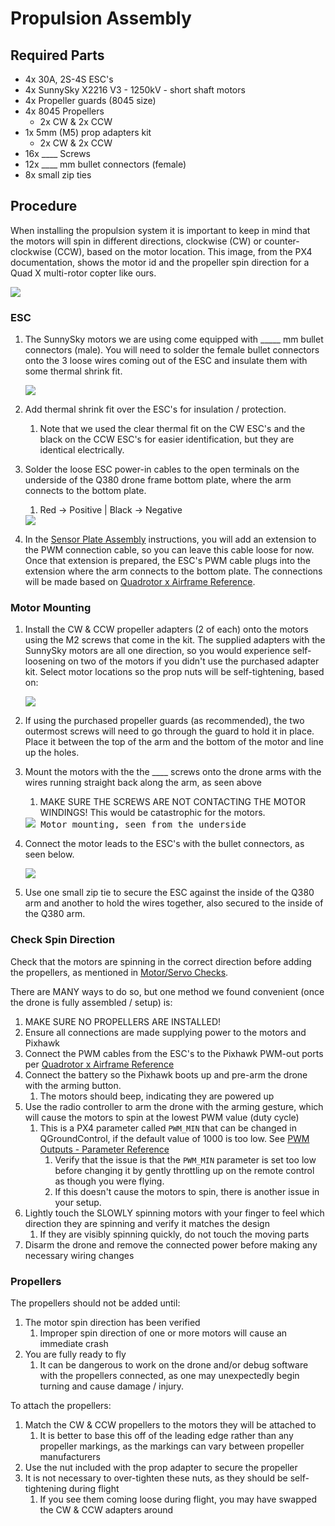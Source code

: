 # Propulsion Assembly

## Required Parts

  * 4x 30A, 2S-4S ESC's
  * 4x SunnySky X2216 V3 - 1250kV - short shaft motors
  * 4x Propeller guards (8045 size)
  * 4x 8045 Propellers
    * 2x CW & 2x CCW
  * 1x 5mm (M5) prop adapters kit
    * 2x CW & 2x CCW
  * 16x ____ Screws
  * 12x ____ mm bullet connectors (female)
  * 8x small zip ties

## Procedure

When installing the propulsion system it is important to keep in mind that the
motors will spin in different directions, clockwise (CW) or counter-clockwise (CCW),
based on the motor location.
This image, from the PX4 documentation, shows the motor id and the
propeller spin direction for a Quad X multi-rotor copter like ours.

<kbd>
  <img src="../../img/assembly/motor_direction.png">
</kbd>

### ESC

 1. The SunnySky motors we are using come equipped with _____ mm bullet connectors (male).
    You will need to solder the female bullet connectors onto the 3 loose wires
    coming out of the ESC and insulate them with some thermal shrink fit.

    <kbd>
      <img src="../../img/assembly/ESC_real.jpg">
    </kbd>

 2. Add thermal shrink fit over the ESC's for insulation / protection.
      1. Note that we used the clear thermal fit on the CW ESC's and the black on the
         CCW ESC's for easier identification, but they are identical electrically.

 3. Solder the loose ESC power-in cables to the open terminals on the underside of the
    Q380 drone frame bottom plate, where the arm connects to the bottom plate.
    1. Red -> Positive | Black -> Negative

    <kbd>
      <img src="../../img/assembly/ESC_solder.jpg">
    </kbd>

 4. In the [Sensor Plate Assembly](/assembly/sensor_plate/) instructions, you will add an
    extension to the PWM connection cable, so you can leave this cable loose for now.
    Once that extension is prepared, the ESC's PWM cable plugs into the extension
    where the arm connects to the bottom plate.
    The connections will be made based on
    [Quadrotor x Airframe Reference](https://docs.px4.io/master/en/airframes/airframe_reference.html#quadrotor-x).



### Motor Mounting

 1. Install the CW & CCW propeller adapters (2 of each) onto the motors
    using the M2 screws that come in the kit.
    The supplied adapters with the SunnySky motors are all one direction,
    so you would experience self-loosening on two of the motors if you didn't
    use the purchased adapter kit.
    Select motor locations so the prop nuts will be self-tightening, based on:

    <kbd>
      <img src="../../img/assembly/prop_nut_spin.jpg">
    </kbd>

 2. If using the purchased propeller guards (as recommended),
    the two outermost screws will need to go through the guard
    to hold it in place. Place it between the top of the
    arm and the bottom of the motor and line up the holes.
 3. Mount the motors with the the ____ screws onto the drone
    arms with the wires running straight back along the arm,
    as seen above
    1. MAKE SURE THE SCREWS ARE NOT CONTACTING THE MOTOR WINDINGS!
       This would be catastrophic for the motors.

    <kbd>
      <img src="../../img/assembly/motor_mount_underside.jpg">
      Motor mounting, seen from the underside
    </kbd>

 4. Connect the motor leads to the ESC's with the bullet connectors,
    as seen below.

    <kbd>
      <img src="../../img/assembly/ESC_connection.jpg">
    </kbd>

 5. Use one small zip tie to secure the ESC against the inside of the Q380 arm and
    another to hold the wires together, also secured to the inside of the Q380 arm.


### Check Spin Direction

Check that the motors are spinning in the correct direction before adding the propellers,
as mentioned in [Motor/Servo Checks](https://docs.px4.io/v1.10/en/config/motors.html).


There are MANY ways to do so, but one method we found convenient
(once the drone is fully assembled / setup) is:

 1. MAKE SURE NO PROPELLERS ARE INSTALLED!
 2. Ensure all connections are made supplying power to the motors and Pixhawk
 3. Connect the PWM cables from the ESC's to the Pixhawk PWM-out ports
    per [Quadrotor x Airframe Reference](https://docs.px4.io/master/en/airframes/airframe_reference.html#quadrotor-x)
 4. Connect the battery so the Pixhawk boots up and pre-arm the drone with the arming button.
    1. The motors should beep, indicating they are powered up
 5. Use the radio controller to arm the drone with the arming gesture,
    which will cause the motors to spin at the lowest PWM value (duty cycle)
    1. This is a PX4 parameter called `PWM_MIN` that can be changed in
       QGroundControl, if the default value of 1000 is too low. See
      [PWM Outputs - Parameter Reference](https://docs.px4.io/v1.9.0/en/advanced_config/parameter_reference.html#pwm-outputs)
       1. Verify that the issue is that the `PWM_MIN` parameter is set too low before changing
          it by gently throttling up on the remote control as though you were flying.
       2. If this doesn't cause the motors to spin, there is another issue in your setup.
 6. Lightly touch the SLOWLY spinning motors with your finger to
    feel which direction they are spinning and verify it matches the design
    1. If they are visibly spinning quickly, do not touch the moving parts
 7. Disarm the drone and remove the connected power before making any necessary wiring changes



### Propellers

The propellers should not be added until:

 1. The motor spin direction has been verified
    1. Improper spin direction of one or more motors will cause an immediate crash
 2. You are fully ready to fly
    1. It can be dangerous to work on the drone and/or debug software
       with the propellers connected, as one may unexpectedly begin
       turning and cause damage / injury.


To attach the propellers:

 1. Match the CW & CCW propellers to the motors they will be attached to
    1. It is better to base this off of the leading edge rather than
       any propeller markings, as the markings can vary between propeller manufacturers
 2. Use the nut included with the prop adapter to secure the propeller
 3. It is not necessary to over-tighten these nuts, as they should be self-tightening during flight
    1. If you see them coming loose during flight, you may have swapped the CW & CCW adapters around

